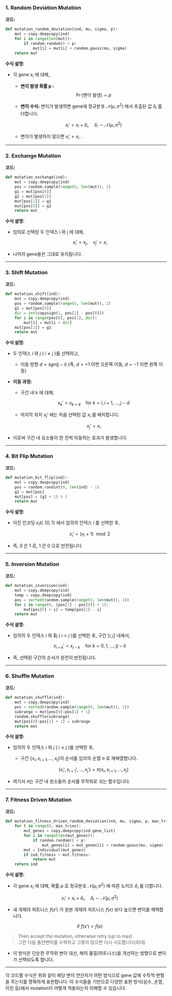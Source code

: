 ### 1. Random Deviation Mutation  
**코드:**  
```python
def mutation_random_deviation(ind, mu, sigma, p):
    mut = copy.deepcopy(ind)
    for i in range(len(mut)):
        if random.random() < p:
            mut[i] = mut[i] + random.gauss(mu, sigma)
    return mut
```

**수식 설명:**  
- 각 gene  $x_i$ 에 대해,  
  - **변이 발생 확률  p :**  
    $$\Pr(\text{변이 발생}) = p$$
  - **변이 수식:** 변이가 발생하면 gene에 정규분포  $\mathcal{N}(\mu, \sigma^2)$ 에서 추출된 값  $\delta_i$ 를 더합니다.
    
    $$x_i' = x_i + \delta_i, \quad \delta_i \sim \mathcal{N}(\mu, \sigma^2)$$
    
  - 변이가 발생하지 않으면  $x_i' = x_i$ .

---

### 2. Exchange Mutation  
**코드:**  
```python
def mutation_exchange(ind):
    mut = copy.deepcopy(ind)
    pos = random.sample(range(0, len(mut)), 2)
    g1 = mut[pos[0]]
    g2 = mut[pos[1]]
    mut[pos[1]] = g1
    mut[pos[0]] = g2
    return mut
```

**수식 설명:**  
- 임의로 선택된 두 인덱스  i 와  j 에 대해,  
  
  $$x_i' = x_j,\quad x_j' = x_i$$
  
- 나머지 gene들은 그대로 유지됩니다.

---

### 3. Shift Mutation  
**코드:**  
```python
def mutation_shift(ind):
    mut = copy.deepcopy(ind)
    pos = random.sample(range(0, len(mut)), 2)
    g1 = mut[pos[0]]
    dir = int(copysign(1, pos[1] - pos[0]))
    for i in range(pos[0], pos[1], dir):
        mut[i] = mut[i + dir]
    mut[pos[1]] = g1
    return mut
```

**수식 설명:**  
- 두 인덱스  $i$ 와  $j$  ( $i \neq j$ )를 선택하고,  
  - 이동 방향  $d = {sgn}(j-i)$  (즉,  $d=+1$ 이면 오른쪽 이동,  $d=-1$ 이면 왼쪽 이동)

- **이동 과정:**  
  - 구간 내  k 에 대해,  
    
    $$x_{k}' = x_{k+d} \quad \text{for } k = i, i+1, \dots, j-d$$
    
  - 마지막 위치  $x_j'$ 에는 처음 선택된 값  $x_i$ 를 배치합니다.
    
    $$x_j' = x_i$$
    
- 이로써 구간 내 요소들이 한 칸씩 이동하는 효과가 발생합니다.

---

### 4. Bit Flip Mutation  
**코드:**  
```python
def mutation_bit_flip(ind):
    mut = copy.deepcopy(ind)
    pos = random.randint(0, len(ind) - 1)
    g1 = mut[pos]
    mut[pos] = (g1 + 1) % 2
    return mut
```

**수식 설명:**  
- 이진 인코딩  $x_i \in$ $\{0, 1\}$ 에서 임의의 인덱스  $i$ 를 선택한 후,  
  
  $$x_i' = (x_i + 1) \mod 2$$
  
- 즉,  $0$ 은  $1$ 로,  $1$ 은  $0$ 으로 반전됩니다.

---

### 5. Inversion Mutation  
**코드:**  
```python
def mutation_inversion(ind):
    mut = copy.deepcopy(ind)
    temp = copy.deepcopy(ind)
    pos = sorted(random.sample(range(0, len(mut)), 2))
    for i in range(0, (pos[1] - pos[0]) + 1):
        mut[pos[0] + i] = temp[pos[1] - i]
    return mut
```

**수식 설명:**  
- 임의의 두 인덱스  $i$ 와  $j  ( $i < j$ )를 선택한 후, 구간 $[i, j]$ 내에서,  
  
  $$x_{i+k}' = x_{j-k} \quad \text{for } k = 0, 1, \dots, (j-i)$$
  
- 즉, 선택된 구간의 순서가 완전히 반전됩니다.

---

### 6. Shuffle Mutation  
**코드:**  
```python
def mutation_shuffle(ind):
    mut = copy.deepcopy(ind)
    pos = sorted(random.sample(range(0, len(mut)), 2))
    subrange = mut[pos[0]:pos[1] + 1]
    random.shuffle(subrange)
    mut[pos[0]:pos[1] + 1] = subrange
    return mut
```

**수식 설명:**  
- 임의의 두 인덱스  $i$ 와  $j$  ( $i \le j$ )를 선택한 후,  
  - 구간 $\{x_i, x_{i+1}, \dots, x_j\}$의 순서를 임의의 순열  $\pi$ 로 재배열합니다.
    
    $$(x_i', x_{i+1}', \dots, x_j') = \pi(x_i, x_{i+1}, \dots, x_j)$$
    
- 여기서 $\pi$는 구간 내 원소들의 순서를 무작위로 섞는 함수입니다.

---

### 7. Fitness Driven Mutation  
**코드:**  
```python
def mutation_fitness_driven_random_deviation(ind, mu, sigma, p, max_tries=3):
    for t in range(0, max_tries):
        mut_genes = copy.deepcopy(ind.gene_list)
        for i in range(len(mut_genes)):
            if random.random() < p:
                mut_genes[i] = mut_genes[i] + random.gauss(mu, sigma)
        mut = Individual(mut_genes)
        if ind.fitness < mut.fitness:
            return mut
    return ind
```

**수식 설명:**  
- 각 gene  $x_i$ 에 대해, 확률  $p$ 로 정규분포  $\mathcal{N}(\mu, \sigma^2$) 에 따른 노이즈  $\delta_i$ 를 더합니다.
  
  $$x_i' = x_i + \delta_i, \quad \delta_i \sim \mathcal{N}(\mu, \sigma^2)$$
  
- 새 개체의 피트니스  $f(x')$ 가 원본 개체의 피트니스  $f(x)$ 보다 높으면 변이를 채택합니다.
  
  $$\text{if } f(x') > f(x)$$
  
> Then accept the mutation, otherwise retry (up to max)  
> 그런 다음 돌연변이를 수락하고 그렇지 않으면 다시 시도합니다(최대)
  
- 이 방식은 단순한 무작위 변이 대신, 해의 품질(피트니스)을 개선하는 방향으로 변이가 선택되도록 합니다.

---

각 코드별 수식은 위와 같이 해당 변이 연산자가 어떤 방식으로 gene 값에 수학적 변형을 주는지를 명확하게 표현합니다. 이 수식들을 기반으로 다양한 표현 방식(실수, 순열, 이진 등)에서 mutation이 어떻게 적용되는지 이해할 수 있습니다.